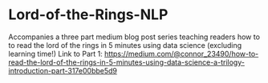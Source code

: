 # Lord-of-the-Rings-NLP
Accompanies a three part medium blog post series teaching readers how to to read the lord of the rings in 5 minutes using data science (excluding learning time!) Link to Part 1: https://medium.com/@connor_23490/how-to-read-the-lord-of-the-rings-in-5-minutes-using-data-science-a-trilogy-introduction-part-317e00bbe5d9 
